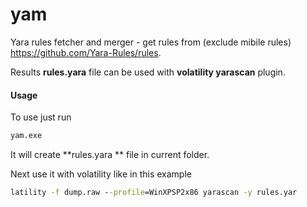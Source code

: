 # yam
Yara rules fetcher and merger - get rules from (exclude mibile rules) https://github.com/Yara-Rules/rules.

Results **rules.yara** file can be used with **volatility  yarascan** plugin.

#### Usage
To use just run
```cmd
yam.exe
```
It will create **rules.yara ** file in current folder.

Next use it with volatility like in this example
```cmd
latility -f dump.raw --profile=WinXPSP2x86 yarascan -y rules.yar
```
